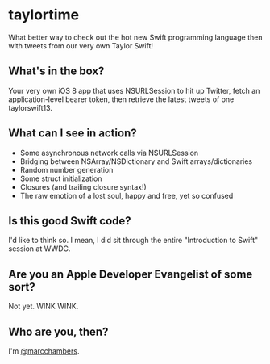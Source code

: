 taylortime
==========

What better way to check out the hot new Swift programming language then with tweets from our very own Taylor Swift!

What's in the box?
------------------

Your very own iOS 8 app that uses NSURLSession to hit up Twitter, fetch an application-level bearer token, then retrieve the latest tweets of one taylorswift13.

What can I see in action?
-------------------------

* Some asynchronous network calls via NSURLSession
* Bridging between NSArray/NSDictionary and Swift arrays/dictionaries
* Random number generation
* Some struct initialization
* Closures (and trailing closure syntax!)
* The raw emotion of a lost soul, happy and free, yet so confused

Is this good Swift code?
------------------------

I'd like to think so. I mean, I did sit through the entire "Introduction to Swift" session at WWDC.

Are you an Apple Developer Evangelist of some sort?
--------------------------------------

Not yet. WINK WINK.

Who are you, then?
------------

I'm [@marcchambers](http://twitter.com/marcchambers).
